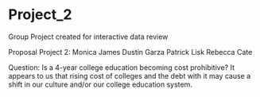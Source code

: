 # Project_2
Group Project created for interactive data review

Proposal Project 2:
Monica James
Dustin Garza
Patrick Lisk
Rebecca Cate

Question:  Is a 4-year college education becoming cost prohibitive? 
It appears to us that rising cost of colleges and the debt with it may cause a shift in our culture and/or our college education system. 
